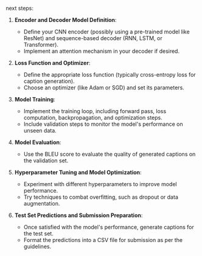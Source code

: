  next steps:

1. **Encoder and Decoder Model Definition**:
   - Define your CNN encoder (possibly using a pre-trained model like ResNet) and sequence-based decoder (RNN, LSTM, or Transformer).
   - Implement an attention mechanism in your decoder if desired.

2. **Loss Function and Optimizer**:
   - Define the appropriate loss function (typically cross-entropy loss for caption generation).
   - Choose an optimizer (like Adam or SGD) and set its parameters.

3. **Model Training**:
   - Implement the training loop, including forward pass, loss computation, backpropagation, and optimization steps.
   - Include validation steps to monitor the model's performance on unseen data.

4. **Model Evaluation**:
   - Use the BLEU score to evaluate the quality of generated captions on the validation set.

5. **Hyperparameter Tuning and Model Optimization**:
   - Experiment with different hyperparameters to improve model performance.
   - Try techniques to combat overfitting, such as dropout or data augmentation.

6. **Test Set Predictions and Submission Preparation**:
   - Once satisfied with the model's performance, generate captions for the test set.
   - Format the predictions into a CSV file for submission as per the guidelines.
